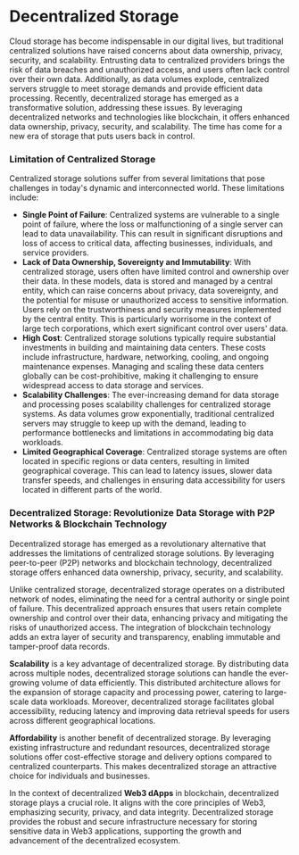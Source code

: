 # Decentralized Storage

Cloud storage has become indispensable in our digital lives, but traditional centralized solutions have raised concerns about data ownership, privacy, security, and scalability. Entrusting data to centralized providers brings the risk of data breaches and unauthorized access, and users often lack control over their own data. Additionally, as data volumes explode, centralized servers struggle to meet storage demands and provide efficient data processing. Recently, decentralized storage has emerged as a transformative solution, addressing these issues. By leveraging decentralized networks and technologies like blockchain, it offers enhanced data ownership, privacy, security, and scalability. The time has come for a new era of storage that puts users back in control.

### **Limitation of Centralized Storage**

Centralized storage solutions suffer from several limitations that pose challenges in today's dynamic and interconnected world. These limitations include:

* **Single Point of Failure**: Centralized systems are vulnerable to a single point of failure, where the loss or malfunctioning of a single server can lead to data unavailability. This can result in significant disruptions and loss of access to critical data, affecting businesses, individuals, and service providers.
* **Lack of Data Ownership, Sovereignty and Immutability**: With centralized storage, users often have limited control and ownership over their data. In these models, data is stored and managed by a central entity, which can raise concerns about privacy, data sovereignty, and the potential for misuse or unauthorized access to sensitive information. Users rely on the trustworthiness and security measures implemented by the central entity. This is particularly worrisome in the context of large tech corporations, which exert significant control over users' data.
* **High Cost**: Centralized storage solutions typically require substantial investments in building and maintaining data centers. These costs include infrastructure, hardware, networking, cooling, and ongoing maintenance expenses. Managing and scaling these data centers globally can be cost-prohibitive, making it challenging to ensure widespread access to data storage and services.
* **Scalability Challenges**: The ever-increasing demand for data storage and processing poses scalability challenges for centralized storage systems. As data volumes grow exponentially, traditional centralized servers may struggle to keep up with the demand, leading to performance bottlenecks and limitations in accommodating big data workloads.
* **Limited Geographical Coverage**: Centralized storage systems are often located in specific regions or data centers, resulting in limited geographical coverage. This can lead to latency issues, slower data transfer speeds, and challenges in ensuring data accessibility for users located in different parts of the world.

### Decentralized Storage: Revolutionize Data Storage with P2P Networks & Blockchain Technology

Decentralized storage has emerged as a revolutionary alternative that addresses the limitations of centralized storage solutions. By leveraging peer-to-peer (P2P) networks and blockchain technology, decentralized storage offers enhanced data ownership, privacy, security, and scalability.

Unlike centralized storage, decentralized storage operates on a distributed network of nodes, eliminating the need for a central authority or single point of failure. This decentralized approach ensures that users retain complete ownership and control over their data, enhancing privacy and mitigating the risks of unauthorized access. The integration of blockchain technology adds an extra layer of security and transparency, enabling immutable and tamper-proof data records.

**Scalability** is a key advantage of decentralized storage. By distributing data across multiple nodes, decentralized storage solutions can handle the ever-growing volume of data efficiently. This distributed architecture allows for the expansion of storage capacity and processing power, catering to large-scale data workloads. Moreover, decentralized storage facilitates global accessibility, reducing latency and improving data retrieval speeds for users across different geographical locations.

**Affordability** is another benefit of decentralized storage. By leveraging existing infrastructure and redundant resources, decentralized storage solutions offer cost-effective storage and delivery options compared to centralized counterparts. This makes decentralized storage an attractive choice for individuals and businesses.

In the context of decentralized **Web3 dApps** in blockchain, decentralized storage plays a crucial role. It aligns with the core principles of Web3, emphasizing security, privacy, and data integrity. Decentralized storage provides the robust and secure infrastructure necessary for storing sensitive data in Web3 applications, supporting the growth and advancement of the decentralized ecosystem.
